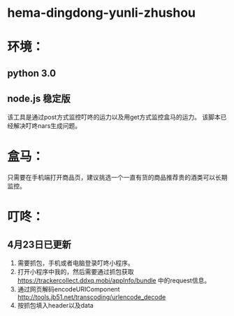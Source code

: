 # hema-dingdong-yunli-zhushou
# 环境：
## python 3.0 
## node.js 稳定版

该工具是通过post方式监控叮咚的运力以及用get方式监控盒马的运力。
该脚本已经解决叮咚nars生成问题。

# 盒马：
只需要在手机端打开商品页，建议挑选一个一直有货的商品推荐贵的酒类可以长期监控。

# 叮咚：
## 4月23日已更新
1. 需要抓包，手机或者电脑登录叮咚小程序。
2. 打开小程序中我的，然后需要通过抓包获取 https://trackercollect.ddxq.mobi/appInfo/bundle 中的request信息。
3. 通过网页解码encodeURIComponent http://tools.jb51.net/transcoding/urlencode_decode
4. 按抓包填入header以及data
